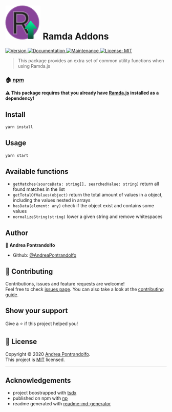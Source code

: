 <h1><img src="assets/images/ramda-addons.svg">  Ramda Addons</h1>
<p>
  <a href="https://www.npmjs.com/package/ramda-addons" target="_blank">
    <img alt="Version" src="https://img.shields.io/badge/version-2.1.0-blue.svg?cacheSeconds=2592000" />
  </a>
  <a href="https://github.com/AndreaPontrandolfo/ramda-addons#readme" target="_blank">
    <img alt="Documentation" src="https://img.shields.io/badge/documentation-yes-brightgreen.svg" />
  </a>
  <a href="https://github.com/AndreaPontrandolfo/ramda-addons/graphs/commit-activity" target="_blank">
    <img alt="Maintenance" src="https://img.shields.io/badge/Maintained%3F-yes-green.svg" />
  </a>
  <a href="https://github.com/AndreaPontrandolfo/ramda-addons/blob/master/LICENSE" target="_blank">
    <img alt="License: MIT" src="https://img.shields.io/github/license/AndreaPontrandolfo/ramda-addons" />
  </a>
</p>

> This package provides an extra set of common utility functions when using Ramda.js

### 🏠 [npm](https://www.npmjs.com/package/ramda-addons)

⚠️ **This package requires that you already have [Ramda.js](https://github.com/ramda/ramda) installed as a dependency!**

## Install

```sh
yarn install
```

## Usage

```sh
yarn start
```

## Available functions

- `getMatches(sourceData: string[], searchedValue: string)` return all found matches in the list
- `getTotalOfValues(object)` return the total amount of values in a object, including the values nested in arrays
- `hasData(element: any)` check if the object exist and contains some values
- `normalizeString(string)` lower a given string and remove whitespaces

## Author

👤 **Andrea Pontrandolfo**

* Github: [@AndreaPontrandolfo](https://github.com/AndreaPontrandolfo)

## 🤝 Contributing

Contributions, issues and feature requests are welcome!<br />Feel free to check [issues page](https://github.com/AndreaPontrandolfo/ramda-addons/issues). You can also take a look at the [contributing guide](https://github.com/AndreaPontrandolfo/ramda-addons/blob/master/CONTRIBUTING.md).

## Show your support

Give a ⭐️ if this project helped you!

## 📝 License

Copyright © 2020 [Andrea Pontrandolfo](https://github.com/AndreaPontrandolfo).<br />
This project is [MIT](https://github.com/AndreaPontrandolfo/ramda-addons/blob/master/LICENSE) licensed.

***
## Acknowledgements
- project boostrapped with [tsdx](https://github.com/formium/tsdx)
- published on npm with [np](https://github.com/sindresorhus/np)
- readme generated with [readme-md-generator](https://github.com/kefranabg/readme-md-generator)
